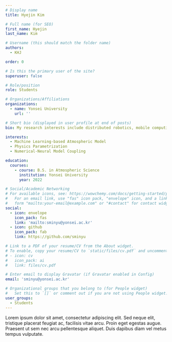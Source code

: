 ```yaml
---
# Display name
title: Hyejin Kim

# Full name (for SEO)
first_name: Hyejin
last_name: Kim

# Username (this should match the folder name)
authors:
  - KHJ

order: 0

# Is this the primary user of the site?
superuser: false

# Role/position
role: Students

# Organizations/Affiliations
organizations:
  - name: Yonsei University
    url: ''

# Short bio (displayed in user profile at end of posts)
bio: My research interests include distributed robotics, mobile computing and programmable matter.

interests:
  - Machine Learning-based Atmospheric Model
  - Physics Parametrization
  - Numerical-Neural Model Coupling

education:
  courses:
    - course: B.S. in Atmospheric Science
      institution: Yonsei University
      year: 2022

# Social/Academic Networking
# For available icons, see: https://wowchemy.com/docs/getting-started/page-builder/#icons
#   For an email link, use "fas" icon pack, "envelope" icon, and a link in the
#   form "mailto:your-email@example.com" or "#contact" for contact widget.
social:
  - icon: envelope
    icon_pack: fas
    link: 'mailto:sminyu@yonsei.ac.kr'
  - icon: github
    icon_pack: fab
    link: https://github.com/sminyu

# Link to a PDF of your resume/CV from the About widget.
# To enable, copy your resume/CV to `static/files/cv.pdf` and uncomment the lines below.
# - icon: cv
#   icon_pack: ai
#   link: files/cv.pdf

# Enter email to display Gravatar (if Gravatar enabled in Config)
email: 'sminyu@yonsei.ac.kr'

# Organizational groups that you belong to (for People widget)
#   Set this to `[]` or comment out if you are not using People widget.
user_groups:
  - Students
---
```


Lorem ipsum dolor sit amet, consectetur adipiscing elit. Sed neque elit, tristique placerat feugiat ac, facilisis vitae arcu. Proin eget egestas augue. Praesent ut sem nec arcu pellentesque aliquet. Duis dapibus diam vel metus tempus vulputate.
